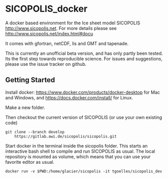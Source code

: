 # SICOPOLIS_docker

A docker based environment for the Ice sheet model SICOPOLIS http://www.sicopolis.net.
For more details please see http://www.sicopolis.net/index.html#docu


It comes with gfortran, netCDF, lis and GMT and tapenade.

This is currently an unofficial beta version, and has only partly been tested. Its the first step towards reproducible science.
For issues and suggestions, please use the issue tracker on github.


## Getting Started

Install docker: https://www.docker.com/products/docker-desktop for Mac and Windows, and https://docs.docker.com/install/ for Linux.

Make a new folder.

Then checkout the current version of SICOPOLIS (or use your own existing code)

```
git clone --branch develop
    https://gitlab.awi.de/sicopolis/sicopolis.git

```

Start docker in the terminal inside the sicopolis folder. This starts an interactive bash shell to compile and run SICOPOLIS as usual. The local repository is mounted as volume, which means that you can use your favorite editor as usual.

```
docker run -v $PWD:/home/glacier/sicopolis -it tgoelles/sicopolis_dev
```

